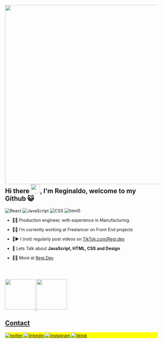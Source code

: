 <img align="right" height="590em" src="https://raw.githubusercontent.com/gist/ReginaldoInacio/7170a3bcd1a7abcbc746a6fa27a08864/raw/9c89776b9ab449ac8bd34791078138c011e2944c/Gicard.svg"/>
<h2 align="left">Hi there <img src="https://raw.githubusercontent.com/kaueMarques/kaueMarques/master/hi.gif" height="30px">, I'm Reginaldo, welcome to my Github 😺</h2>
<p align="left"> 
<img align="center" alt="React" src="https://img.shields.io/badge/React-20232A?style=for-the-badge&logo=react&logoColor=61DAFB">
<img align="center" alt="JavaScript" src="https://img.shields.io/badge/JavaScript-F7DF1E?style=for-the-badge&logo=javascript&logoColor=black">
<img align="center" alt="CSS" src="https://img.shields.io/badge/CSS3-1572B6?style=for-the-badge&logo=css3&logoColor=white">
<img align="center" alt="html5" src="https://img.shields.io/badge/HTML-239120?style=for-the-badge&logo=html5&logoColor=white"> </p>

- 🧑‍🏭 Production engineer, with experience in Manufacturing. 

- 🧑‍💼 I’m currently working at Freelancer on Front End projects

- 🧑▶️ I (not) regularly post videos on [TikTok.com/Regi.dev](https://www.tiktok.com/@regi.dev?is_from_webapp=1&sender_device=pc)

- 💬 Lets Talk about **JavaScript, HTML, CSS and Design**


- 👨‍💻 More at [Regi.Dev](https://www.linkedin.com/in/reginaldoinacio/)

<!--

<br><br>

## 🛠 &nbsp;Tech Stack

div style="display: inline_block"></br>
<img align="center" alt="React" src="https://img.shields.io/badge/React-20232A?style=for-the-badge&logo=react&logoColor=61DAFB">
<img align="center" alt="JavaScript" src="https://img.shields.io/badge/JavaScript-F7DF1E?style=for-the-badge&logo=javascript&logoColor=black">
<img align="center" alt="CSS" src="https://img.shields.io/badge/CSS3-1572B6?style=for-the-badge&logo=css3&logoColor=white">
<img align="center" alt="html5" src="https://img.shields.io/badge/HTML-239120?style=for-the-badge&logo=html5&logoColor=white">

<br><br>

## ⚙️ &nbsp;GitHub Analytics

<p align="left">
<img width="530em" src="https://github-readme-stats.vercel.app/api?username=maykbrito&show_icons=true&theme=vision-friendly-dark" alt="maykbrito's stats"/>
<img width="530em" src="https://github-readme-stats.vercel.app/api/top-langs/?username=maykbrito&layout=compact&theme=vision-friendly-dark" alt="maykbrito's most languages"/>
</p>
-->

<br><br>

<div>
  <a href="https://github.com/ReginaldoInacio">
  <img height="100em" src="https://github-readme-stats.vercel.app/api?username=ReginaldoInacio&show_icons=true&theme=tokyonight&include_all_commits=true&count_private=true"/> 
 <img height="100em" src="https://github-readme-stats.vercel.app/api/top-langs/?username=ReginaldoInacio&layout=compact&langs_count=7&theme=tokyonight"/>
 </div>

## Contact

<p align="left" style="background:yellow">

<a href="https://twitter.com/Regis_dev" target="_blank">
  <img align="center" src="https://img.shields.io/badge/-Regi_dev-05122A?style=flat&logo=twitter" alt="twitter"/>  
</a>
<a href="https://www.linkedin.com/in/reginaldoinacio/" target="_blank">
  <img align="center" src="https://img.shields.io/badge/-ReginaldoInacio-05122A?style=flat&logo=linkedin" alt="linkedin"/>
</a>
<a href="https://www.instagram.com/regi.dev/" target="_blank">
 <img align="center" src="https://img.shields.io/badge/-@regi.dev-05122A?style=flat&logo=instagram" alt="instagram"/>
</a>
<a href="https://www.tiktok.com/@regi.dev?is_from_webapp=1&sender_device=pc" target="_blank">
 <img align="center" src="https://img.shields.io/badge/-regi.dev-05122A?style=flat&logo=tiktok" alt="tiktok"/>
</a>
</p>

<!--

<img width="490em" src="https://github-readme-twitter-gazf.vercel.app/api?id=maykbrito&layout=wide&show_reply=off&show_retweet=off" />


**maykbrito/maykbrito** is a ✨ _special_ ✨ repository because its `README.md` (this file) appears on your GitHub profile.

Here are some ideas to get you started:

- 🔭 I’m currently working on ...
- 🌱 I’m currently learning ...
- 👯 I’m looking to collaborate on ...
- 🤔 I’m looking for help with ...
- 💬 Ask me about ...
- 📫 How to reach me: ...
- 😄 Pronouns: ...
- ⚡ Fun fact: ...
-->

